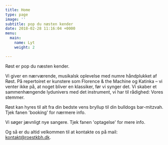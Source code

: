 ```yaml
---
title: Home
type: page
image: ''
subtitle: pop du næsten kender
date: 2018-02-28 11:16:04 +0000
menu:
  main:
    name: Lyt
    weight: 2

---
```

Røst er pop du næsten kender.

Vi giver en nærværende, musikalsk  oplevelse med numre håndplukket af Røst. På repertoiret er kunstere som Florence & the Machine og Katinka – vi venter ikke på, at noget bliver en klassiker, før vi synger det. Vi skaber et sammenhængende  lydunivers med det instrument, vi har til rådighed: Vores stemmer.

Røst kan hyres til alt fra din bedste vens bryllup til din bulldogs bar-mitzvah. Tjek fanen 'booking' for nærmere info.



Vi søger jævnligt nye sangere. Tjek fanen 'optagelse' for mere info.

Og så er du altid velkommen til at kontakte os på mail: kontakt@roestkbh.dk.
